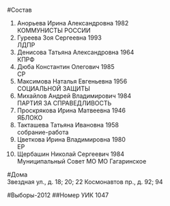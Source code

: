#Состав
1. Анорьева Ирина Александровна 1982   
    КОММУНИСТЫ РОССИИ
2. Гуреева Зоя Сергеевна 1993   
    ЛДПР
3. Денисова Татьяна Александровна 1964   
    КПРФ
4. Дюба Константин Олегович 1985   
    СР
5. Максимова Наталья Евгеньевна 1956   
    СОЦИАЛЬНОЙ ЗАЩИТЫ
6. Михайлов Андрей Владимирович 1984   
    ПАРТИЯ ЗА СПРАВЕДЛИВОСТЬ
7. Проскрякова Ирина Матвеевна 1946   
    ЯБЛОКО
8. Такташева Татьяна Ивановна 1958   
    собрание-работа
9. Цветкова Ирина Владимировна 1980   
    ЕР
10. Щербашин Николай Сергеевич 1984   
    Муниципальный Совет МО МО Гагаринское

#Дома  
Звездная ул., д. 18; 20; 22 Космонавтов пр., д. 92; 94

#Выборы-2012
##Номер УИК
1047
